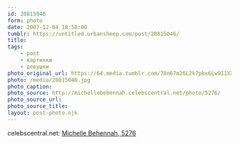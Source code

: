 ```yaml
---
id: 20815046
form: photo
date: 2007-12-04 18:50:00
tumblr: https://untitled.urbansheep.com/post/20815046/
title:
tags:
    - post
    - картинки
    - девушки
photo_original_url: https://64.media.tumblr.com/78n67m26L2k7pkx6Lw9I1XXZ_1280.jpg
photo: /media/20815046.jpg
photo_caption: 
photo_source: http://michellebehennah.celebscentral.net/photo/5276/
photo_source_url:
photo_source_title:
layout: post-photo.njk
---
```


<p>celebscentral.net: <a href="http://michellebehennah.celebscentral.net/photo/5276/">Michelle Behennah, 5276</a></p>
